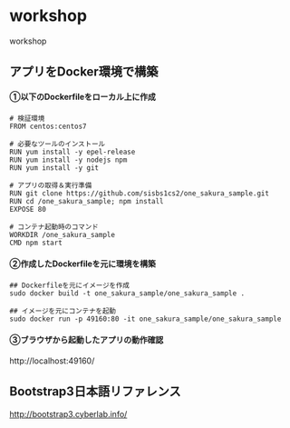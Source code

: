 # workshop
workshop

## アプリをDocker環境で構築
#### ①以下のDockerfileをローカル上に作成

```Dockerfile:Dockerfile
# 検証環境
FROM centos:centos7

# 必要なツールのインストール
RUN yum install -y epel-release
RUN yum install -y nodejs npm
RUN yum install -y git

# アプリの取得＆実行準備
RUN git clone https://github.com/sisbs1cs2/one_sakura_sample.git
RUN cd /one_sakura_sample; npm install
EXPOSE 80

# コンテナ起動時のコマンド
WORKDIR /one_sakura_sample
CMD npm start
```

#### ②作成したDockerfileを元に環境を構築
```bash:ローカル環境
## Dockerfileを元にイメージを作成
sudo docker build -t one_sakura_sample/one_sakura_sample .

## イメージを元にコンテナを起動
sudo docker run -p 49160:80 -it one_sakura_sample/one_sakura_sample
```

#### ③ブラウザから起動したアプリの動作確認
http://localhost:49160/

## Bootstrap3日本語リファレンス
http://bootstrap3.cyberlab.info/
